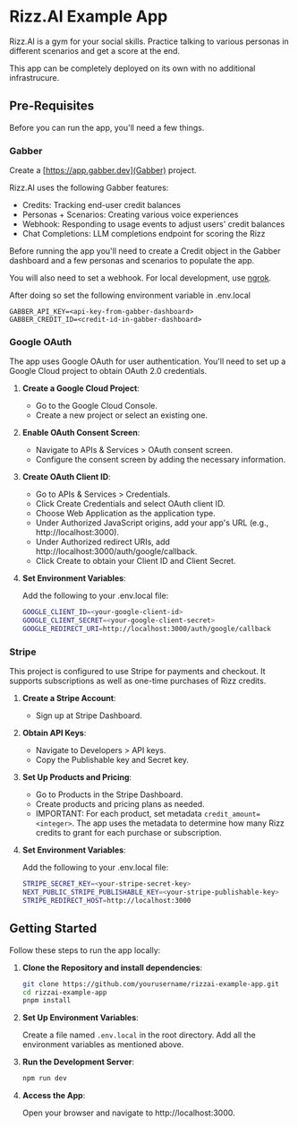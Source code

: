 # Rizz.AI Example App

Rizz.AI is a gym for your social skills. Practice talking to various personas in different scenarios and get a score at the end.

This app can be completely deployed on its own with no additional infrastrucure.

## Pre-Requisites

Before you can run the app, you'll need a few things.

### Gabber

Create a [https://app.gabber.dev](Gabber) project.

Rizz.AI uses the following Gabber features:
- Credits: Tracking end-user credit balances
- Personas + Scenarios: Creating various voice experiences
- Webhook: Responding to usage events to adjust users' credit balances
- Chat Completions: LLM completions endpoint for scoring the Rizz

Before running the app you'll need to create a Credit object in the Gabber dashboard
and a few personas and scenarios to populate the app.

You will also need to set a webhook. For local development, use [ngrok](https://chatgpt.com/share/674aa232-bb14-800e-b0b5-35a5c8c787ca).

After doing so set the following environment variable in .env.local

```
GABBER_API_KEY=<api-key-from-gabber-dashboard>
GABBER_CREDIT_ID=<credit-id-in-gabber-dashboard>
```

### Google OAuth
The app uses Google OAuth for user authentication. You'll need to set up a Google Cloud project to obtain OAuth 2.0 credentials.

1. **Create a Google Cloud Project**:
   - Go to the Google Cloud Console.
   - Create a new project or select an existing one.
2. **Enable OAuth Consent Screen**:
   - Navigate to APIs & Services > OAuth consent screen.
   - Configure the consent screen by adding the necessary information.
3. **Create OAuth Client ID**:
   - Go to APIs & Services > Credentials.
   - Click Create Credentials and select OAuth client ID.
   - Choose Web Application as the application type.
   - Under Authorized JavaScript origins, add your app's URL (e.g., http://localhost:3000).
   - Under Authorized redirect URIs, add http://localhost:3000/auth/google/callback.
   - Click Create to obtain your Client ID and Client Secret.
4. **Set Environment Variables**:

   Add the following to your .env.local file:

   ```bash
   GOOGLE_CLIENT_ID=<your-google-client-id>
   GOOGLE_CLIENT_SECRET=<your-google-client-secret>
   GOOGLE_REDIRECT_URI=http://localhost:3000/auth/google/callback
   ```

### Stripe

This project is configured to use Stripe for payments and checkout. It supports subscriptions as well as one-time purchases of Rizz credits.

1. **Create a Stripe Account**:
   - Sign up at Stripe Dashboard.
2. **Obtain API Keys**:
   - Navigate to Developers > API keys.
   - Copy the Publishable key and Secret key.
3. **Set Up Products and Pricing**:
   - Go to Products in the Stripe Dashboard.
   - Create products and pricing plans as needed.
   - IMPORTANT: For each product, set metadata `credit_amount=<integer>`. The app uses the metadata to determine how many Rizz credits to grant for each purchase or subscription.
4. **Set Environment Variables**:
   
   Add the following to your .env.local file:
   
   ```bash
   STRIPE_SECRET_KEY=<your-stripe-secret-key>
   NEXT_PUBLIC_STRIPE_PUBLISHABLE_KEY=<your-stripe-publishable-key>
   STRIPE_REDIRECT_HOST=http://localhost:3000
   ```
## Getting Started
Follow these steps to run the app locally:

1. **Clone the Repository and install dependencies**:

   ```bash
   git clone https://github.com/yourusername/rizzai-example-app.git
   cd rizzai-example-app
   pnpm install
   ```

2. **Set Up Environment Variables**:

   Create a file named `.env.local` in the root directory.
   Add all the environment variables as mentioned above.

3. **Run the Development Server**:

   ```bash
   npm run dev
   ```

4. **Access the App**:

   Open your browser and navigate to http://localhost:3000.
